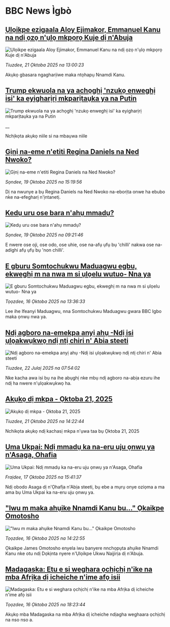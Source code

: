 # BBC News Ìgbò## [Ụlọikpe ezigaala Aloy Ejimakor, Emmanuel Kanu na ndị ọzọ n'ụlọ mkpọrọ Kuje dị n'Abuja](https://www.bbc.com/igbo/articles/cn091rn72k9o?at_medium=RSS&at_campaign=rss?at_campaign=githubrss)![Ụlọikpe ezigaala Aloy Ejimakor, Emmanuel Kanu na ndị ọzọ n'ụlọ mkpọrọ Kuje dị n'Abuja](https://ichef.bbci.co.uk/ace/ws/240/cpsprodpb/acca/live/3a474cc0-ae85-11f0-ba75-093eca1ac29b.png)_Tiuzdee, 21 Ọktoba 2025 na 13:00:23_Akụkọ gbasara ngagharịiwe maka ntọhapụ Nnamdi Kanu.## [Trump ekwuola na ya achọghị 'nzukọ enweghị isi' ka eyigharịrị mkparịtaụka ya na Putin](https://www.bbc.co.uk/igbo/live/c3w52xlgxxpt?at_medium=RSS&at_campaign=rss?at_campaign=githubrss)![Trump ekwuola na ya achọghị 'nzukọ enweghị isi' ka eyigharịrị mkparịtaụka ya na Putin](https://ichef.bbci.co.uk/ace/standard/240/cpsprodpb/5d61/live/a49ce230-af1e-11f0-aa13-0b0479f6f42a.jpg)__Nchịkọta akụkọ niile si na mbaụwa niile## [Gịnị na-eme n'etiti Regina Daniels na Ned Nwoko?](https://www.bbc.com/igbo/articles/c205e0e498vo?at_medium=RSS&at_campaign=rss?at_campaign=githubrss)![Gịnị na-eme n'etiti Regina Daniels na Ned Nwoko?](https://ichef.bbci.co.uk/ace/ws/240/cpsprodpb/42e9/live/38a42fc0-acf3-11f0-b8cc-151f3d48cffd.jpg)_Sọndee, 19 Ọktoba 2025 na 15:19:56_Dị na nwunye a bụ Regina Daniels na Ned Nwoko na-eborịta onwe ha ebubo nke na-efegharị n'ịntanetị.## [Kedụ uru ose bara n'ahụ mmadụ?](https://www.bbc.com/igbo/articles/cq50l6xydv5o?at_medium=RSS&at_campaign=rss?at_campaign=githubrss)![Kedụ uru ose bara n'ahụ mmadụ?](https://ichef.bbci.co.uk/ace/ws/240/cpsprodpb/8f2c/live/eebf29e0-acbc-11f0-ba75-093eca1ac29b.jpg)_Sọndee, 19 Ọktoba 2025 na 09:21:46_E nwere ose oji, ose odo, ose uhie, ose na-afụ ụfụ bụ 'chilli' nakwa ose na-adighi afụ ụfụ bụ 'non chilli'.## [E  gburu Somtochukwu Maduagwu egbu, ekweghị m na nwa m si ụlọelu wutuo- Nna ya](https://www.bbc.com/igbo/articles/c9861v9yjvlo?at_medium=RSS&at_campaign=rss?at_campaign=githubrss)![E  gburu Somtochukwu Maduagwu egbu, ekweghị m na nwa m si ụlọelu wutuo- Nna ya](https://ichef.bbci.co.uk/ace/ws/240/cpsprodpb/9ef8/live/b3750640-ac1f-11f0-aa13-0b0479f6f42a.jpg)_Tọọzdee, 16 Ọktoba 2025 na 13:36:33_Lee ihe Ifeanyi Maduagwu, nna Somtochukwu Maduagwu gwara BBC Igbo maka ọnwụ nwa ya.## [Ndị agboro na-emekpa anyị ahụ -Ndị isi ụlọakwụkwọ ndị ntị chiri n' Abia steeti ](https://www.bbc.com/igbo/articles/c5ykzxqqjz2o?at_medium=RSS&at_campaign=rss?at_campaign=githubrss)![Ndị agboro na-emekpa anyị ahụ -Ndị isi ụlọakwụkwọ ndị ntị chiri n' Abia steeti ](https://ichef.bbci.co.uk/ace/ws/240/cpsprodpb/594f/live/35d7a8a0-6ff2-11f0-af20-030418be2ca5.jpg)_Tiuzdee, 22 Julaị 2025 na 07:54:02_Nke kacha awa isi bụ na ihe abụghị nke mbụ ndị agboro na-abịa ezuru ihe ndị ha nwere n'ụlọakwụkwọ ha.## [Akụkọ dị mkpa - Ọktoba 21, 2025](https://www.bbc.com/igbo/articles/c5yk0k4y23qo?at_medium=RSS&at_campaign=rss?at_campaign=githubrss)![Akụkọ dị mkpa - Ọktoba 21, 2025](https://ichef.bbci.co.uk/ace/ws/240/cpsprodpb/f1a0/live/52df1610-60be-11f0-a40e-a1af2950b220.jpg)_Tiuzdee, 21 Ọktoba 2025 na 14:22:44_Nchikọta akụkọ ndị kachasị mkpa n'ụwa taa bụ Ọktoba 21, 2025## [Uma Ukpai: Ndị mmadụ ka na-eru uju ọnwụ ya n'Asaga, Ohafia](https://www.bbc.com/igbo/articles/cp97r4p25vno?at_medium=RSS&at_campaign=rss?at_campaign=githubrss)![Uma Ukpai: Ndị mmadụ ka na-eru uju ọnwụ ya n'Asaga, Ohafia](https://ichef.bbci.co.uk/ace/ws/240/cpsprodpb/75a0/live/7a11a930-ab70-11f0-ba75-093eca1ac29b.jpg)_Fraịdee, 17 Ọktoba 2025 na 15:41:37_Ndị obodo Asaga dị n'Ọhafịa n'Abịa steeti, bụ ebe a mụrụ onye oziọma a ma ama bụ Uma Ukpai ka na-eru uju ọnwụ ya.## ["Iwu m maka ahụike Nnamdi Kanu bu..." Ọkaikpe Omotosho](https://www.bbc.com/igbo/articles/c9wdgjg81kpo?at_medium=RSS&at_campaign=rss?at_campaign=githubrss)!["Iwu m maka ahụike Nnamdi Kanu bu..." Ọkaikpe Omotosho](https://ichef.bbci.co.uk/ace/ws/240/cpsprodpb/efe9/live/6bd5f3b0-aa73-11f0-9c75-5fce1bce10a4.jpg)_Tọọzdee, 16 Ọktoba 2025 na 14:22:55_Ọkaikpe James Omotosho enyela iwu banyere nnchọpụta ahụike Nnamdi Kanu nke otu ndị Dọkịnta nyere n'Ụlọikpe Ukwu Naịjirịa dị n'Abuja.## [Madagaska: Etu e si weghara ọchịchị n'ike na mba Afrịka dị icheiche n'ime afọ isii](https://www.bbc.com/igbo/articles/c4gkmrzvew7o?at_medium=RSS&at_campaign=rss?at_campaign=githubrss)![Madagaska: Etu e si weghara ọchịchị n'ike na mba Afrịka dị icheiche n'ime afọ isii](https://ichef.bbci.co.uk/ace/ws/240/cpsprodpb/b75d/live/da1415f0-aab4-11f0-ba75-093eca1ac29b.jpg)_Tọọzdee, 16 Ọktoba 2025 na 18:23:44_Akụkọ mba Madagaska na mba Afrịka dị icheiche ndịagha weghaara ọchịchị na nso nso a.